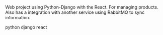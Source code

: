 
Web project using Python-Django with the React. For managing products.
Also has a integration with another service using RabbitMQ to sync information.

python django react
